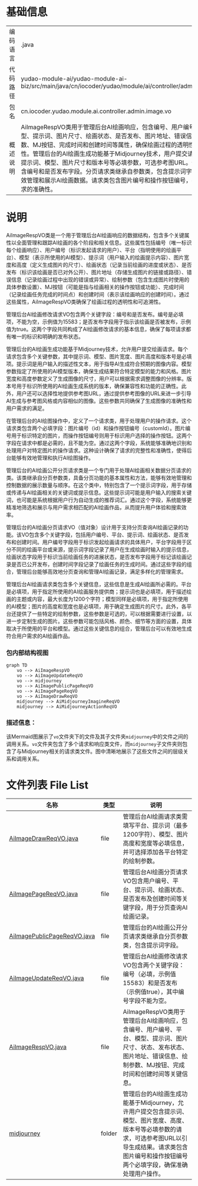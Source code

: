 # 基础信息

|      |      |
|------|------|
| 编码语言 | .java |
| 代码路径 | yudao-module-ai/yudao-module-ai-biz/src/main/java/cn/iocoder/yudao/module/ai/controller/admin/image/vo |
| 包名 | cn.iocoder.yudao.module.ai.controller.admin.image.vo |
| 概述说明 | AiImageRespVO类用于管理后台AI绘画响应，包含编号、用户编号、平台、模型、提示词、图片尺寸、绘画状态、是否发布、图片地址、错误信息、绘制参数、MJ按钮、完成时间和创建时间等属性，确保绘画过程的透明性和可追溯性。管理后台的AI绘画生成功能基于Midjourney技术，用户提交请求时需提供提示词、模型、图片尺寸和版本号等必填参数，可选参考图URL。修改请求包含编号和是否发布字段。分页请求类继承自参数类，包含提示词字段，支持高效管理和展示AI绘画数据。请求类包含图片编号和操作按钮编号，确保操作请求的准确性。 |

# 说明

AiImageRespVO类是一个用于管理后台AI绘画响应的数据结构，包含多个关键属性以全面管理和跟踪AI绘画的各个阶段和相关信息。这些属性包括编号（唯一标识每个绘画响应）、用户编号（标识发起请求的用户）、平台（指明使用的绘画平台）、模型（表示所使用的AI模型）、提示词（用户输入的绘画提示内容）、图片宽度和高度（定义生成图片的尺寸）、绘画状态（记录当前绘画的进度或状态）、是否发布（标识该绘画是否已对外公开）、图片地址（存储生成图片的链接或路径）、错误信息（记录绘画过程中出现的错误或异常）、绘制参数（包含生成图片时使用的具体参数设置）、MJ按钮（可能是指与绘画相关的操作按钮或功能）、完成时间（记录绘画任务完成的时间点）和创建时间（表示该绘画响应的创建时间）。通过这些属性，AiImageRespVO类确保了绘画过程的透明性和可追溯性。

管理后台AI绘画修改请求VO包含两个关键字段：编号和是否发布。编号是必填项，不能为空，示例值为15583；是否发布字段用于指示该绘画是否被发布，示例值为true。这两个字段共同构成了AI绘画修改请求的基本信息，确保了每项请求都有唯一的标识和明确的发布状态。

管理后台的AI绘画生成功能基于Midjourney技术，允许用户提交绘画请求。每个请求包含多个关键参数，其中提示词、模型、图片宽度、图片高度和版本号是必填项。提示词是用户输入的描述性文本，用于指导AI生成符合预期的图像内容。模型参数指定了所使用的AI模型版本，确保生成结果符合特定模型的能力和风格。图片宽度和高度参数定义了生成图像的尺寸，用户可以根据需求调整图像的分辨率。版本号用于标识所使用的AI绘画生成系统的版本，确保兼容性和功能的正确性。此外，用户还可以选择性地提供参考图URL，通过提供参考图像的URL来进一步引导AI生成与参考图风格或内容相似的图像。这些参数共同确保了生成图像的准确性和用户需求的满足。

在管理后台的AI绘图操作中，定义了一个请求类，用于处理用户的操作请求。这个请求类包含两个必填字段：图片编号（id）和操作按钮编号（customId）。图片编号用于标识特定的图片，而操作按钮编号则用于标识用户选择的操作按钮。这两个字段在请求中都是必需的，且不能为空。通过这两个字段，系统能够准确地识别和处理用户对特定图片的操作请求。这种设计确保了请求的完整性和准确性，使得后台能够有效地管理和执行AI绘图操作。

管理后台的AI绘画公开分页请求类是一个专门用于处理AI绘画相关数据分页请求的类。该类继承自分页参数类，具备分页功能的基本属性和方法，能够有效地管理和控制数据的展示数量与顺序。在这个类中，特别包含了一个提示词字段，用于存储或传递与AI绘画相关的关键词或提示信息。这些提示词可能是用户输入的搜索关键词，也可能是系统根据用户行为自动生成的推荐词汇。通过这个字段，系统能够更精准地筛选和展示与用户需求相匹配的AI绘画作品，从而提升用户体验和搜索效率。

管理后台的AI绘画分页请求VO（值对象）设计用于支持分页查询AI绘画记录的功能。该VO包含多个关键字段，包括用户编号、平台、提示词、绘画状态、是否发布和创建时间。用户编号字段用于标识发起绘画请求的具体用户，平台字段用于区分不同的绘画平台或来源，提示词字段记录了用户在生成绘画时输入的提示信息，绘画状态字段用于标识当前绘画任务的进展状态，是否发布字段用于标记该绘画记录是否已公开发布，创建时间字段记录了绘画任务的生成时间。通过这些字段的组合，管理后台能够高效地分页查询和管理AI绘画记录，满足多样化的管理需求。

管理后台AI绘画请求类包含多个关键信息，这些信息是生成AI绘画所必需的。平台是必填项，用于指定所使用的AI绘画服务提供商；提示词也是必填项，用于描述绘画的主题或内容，最大长度为1200个字符；模型同样是必填项，用于指定所使用的AI模型；图片的高度和宽度也是必填项，用于确定生成图片的尺寸。此外，各平台还提供了一些特定的绘制参数，这些参数是可选的，可以根据需要进行设置，以进一步定制生成的图片。这些参数可能包括风格、颜色、细节等方面的设置，具体取决于所使用的平台和模型。通过这些关键信息的组合，管理后台可以有效地生成符合用户需求的AI绘画作品。


### 包内部结构视图

```mermaid
graph TD
    vo --> AiImageRespVO
    vo --> AiImageUpdateReqVO
    vo --> midjourney
    vo --> AiImagePublicPageReqVO
    vo --> AiImagePageReqVO
    vo --> AiImageDrawReqVO
    midjourney --> AiMidjourneyImagineReqVO
    midjourney --> AiMidjourneyActionReqVO
```

### 描述信息：
该Mermaid图展示了`vo`文件夹下的文件及其子文件夹`midjourney`中的文件之间的调用关系。`vo`文件夹包含了多个请求和响应类文件，而`midjourney`子文件夹则包含了与Midjourney相关的请求类文件。图中清晰地展示了这些文件之间的层级关系和调用关系。

# 文件列表 File List

| 名称   | 类型  | 说明 |
|-------|------|-------------|
| [AiImageDrawReqVO.java](AiImageDrawReqVO.md) | file | 管理后台AI绘画请求类需填写平台、提示词（最多1200字符）、模型、图片高度和宽度等必填信息，并可选择添加各平台特定的绘制参数。 |
| [AiImagePageReqVO.java](AiImagePageReqVO.md) | file | 管理后台AI绘画分页请求VO包含用户编号、平台、提示词、绘画状态、是否发布及创建时间等关键字段，用于分页查询AI绘画记录。 |
| [AiImagePublicPageReqVO.java](AiImagePublicPageReqVO.md) | file | 管理后台的AI绘画公开分页请求类继承自分页参数类，包含提示词字段。 |
| [AiImageUpdateReqVO.java](AiImageUpdateReqVO.md) | file | 管理后台AI绘画修改请求VO包含两个关键字段：编号（必填，示例值15583）和是否发布（示例值true），其中编号字段不能为空。 |
| [AiImageRespVO.java](AiImageRespVO.md) | file | AiImageRespVO类用于管理后台AI绘画响应，包含编号、用户编号、平台、模型、提示词、图片尺寸、状态、发布状态、图片地址、错误信息、绘制参数、MJ按钮、完成时间和创建时间等关键信息。 |
| [midjourney](midjourney/_package.md) | folder | 管理后台的AI绘画生成功能基于Midjourney，允许用户提交包含提示词、模型、图片宽度、高度、版本号等必填参数的请求，可选参考图URL以引导生成结果。请求类包含图片编号和操作按钮编号两个必填字段，确保准确处理用户操作。 |


